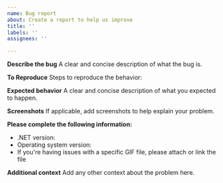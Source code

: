 ```yaml
---
name: Bug report
about: Create a report to help us improve
title: ''
labels: ''
assignees: ''

---
```


**Describe the bug**
A clear and concise description of what the bug is.

**To Reproduce**
Steps to reproduce the behavior:

**Expected behavior**
A clear and concise description of what you expected to happen.

**Screenshots**
If applicable, add screenshots to help explain your problem.

**Please complete the following information:**
- .NET version: 
- Operating system version:
- If you're having issues with a specific GIF file, please attach or link the file

**Additional context**
Add any other context about the problem here.
